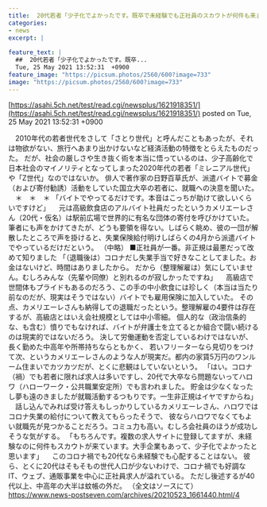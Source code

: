 ```yaml
---
title:  20代若者「少子化でよかったです。既卒で未経験でも正社員のスカウトが何件も来ます」　一方、40代以上の中高年は蚊帳の外  
categories:
- news
excerpt: |
  
feature_text: |
  ##  20代若者「少子化でよかったです。既卒...
  Tue, 25 May 2021 13:52:31  +0900
feature_image: "https://picsum.photos/2560/600?image=733"
image: "https://picsum.photos/2560/600?image=733"
---
```


[https://asahi.5ch.net/test/read.cgi/newsplus/1621918351/](https://asahi.5ch.net/test/read.cgi/newsplus/1621918351/)
posted on Tue, 25 May 2021 13:52:31  +0900

<!--more-->

　2010年代の若者世代をさして「さとり世代」と呼んだこともあったが、それは物欲がない、旅行へあまり出かけないなど経済活動の特徴をとらえたものだった。 だが、社会の厳しさや生き抜く術を本当に悟っているのは、少子高齢化で日本社会のマイノリティとなってしまった2020年代の若者「ミレニアル世代」や「Z世代」なのではないか。 俳人で著作家の日野百草氏が、派遣バイトで募金（および寄付勧誘）活動をしていた国立大卒の若者に、就職への決意を聞いた。 　＊　＊　＊ 「バイトでやってるだけです。本音はこっちが助けて欲しいくらいですけど」 　元は高級飲食店のアルバイト社員だったというカメリエーレさん（20代・仮名）は駅前広場で世界的に有名な団体の寄付を呼びかけていた。 筆者にも声をかけてきたが、どうも要領を得ない。しばらく眺め、彼の一団が解散したところで声を掛けると、失業保険給付明けしばらくの4月から派遣バイトでやっているだけだという。 （中略） ■正社員が一番。非正規は最悪だって改めて知りました 「（退職後は）コロナだし失業手当で好きなことしてました。お金はないけど、時間はありましたから。 だから（整理解雇は）気にしていません。むしろみんな（先輩や同僚）と別れるのが寂しかったですね」 　高級店で世間体もプライドもあるのだろう、この手の中小飲食には珍しく（本当は当たり前なのだが、現実はそうではない）バイトでも雇用保険に加入していた。 その点、カメリエーレさんも納得しての退職だったという。整理解雇の4要件は存在するが、高級店とはいえ会社規模としては中小零細。 個人的な（政治信条的な、も含む）憤りでもなければ、バイトが弁護士を立てるとか組合で闘い続けるのは現実的ではないだろう。 決して労働運動を否定しているわけではないが、長く勤めた中高年や所帯持ちならともかく、 若いフリーターなら見切りをつけて次、というカメリエーレさんのような人が現実だ。都内の家賃5万円のワンルーム住まいでカツカツだが、とくに悲観はしていないという。 「はい。コロナ（禍）でも若者に限れば求人は多いですし、20代で大卒なら問題ないってハロワ（ハローワーク・公共職業安定所）でも言われました。 貯金は少なくなったし夢も遠のきましたが就職活動するつもりです。一生非正規はイヤですからね」 　話し込んでみれば受け答えもしっかりしているカメリエーレさん、ハロワではコロナ失業の給付について教えてもらったそうで、 彼ならハロワでなくてもよい就職先が見つかることだろう。コミュ力も高い。むしろ会社員のほうが成功しそうな気がする。 「もちろんです。複数の求人サイトに登録してますが、未経験なのに何件もスカウトが来ています。大手企業もあって、少子化でよかったと思います」 　このコロナ禍でも20代なら未経験でも心配することはない。 彼ら、とくに20代はそもそもの世代人口が少ないわけで、コロナ禍でも好調なIT、ウェブ、通販事業を中心に正社員求人が溢れている。 ただし後述するが40代以上、中高年の大半は蚊帳の外だ。 （全文はソースにて） https://www.news-postseven.com/archives/20210523_1661440.html/4

